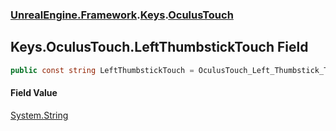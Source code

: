 ### [UnrealEngine.Framework](UnrealEngine_Framework.md 'UnrealEngine.Framework').[Keys](Keys.md 'UnrealEngine.Framework.Keys').[OculusTouch](Keys_OculusTouch.md 'UnrealEngine.Framework.Keys.OculusTouch')
## Keys.OculusTouch.LeftThumbstickTouch Field
```csharp
public const string LeftThumbstickTouch = OculusTouch_Left_Thumbstick_Touch;
```
#### Field Value
[System.String](https://docs.microsoft.com/en-us/dotnet/api/System.String 'System.String')
